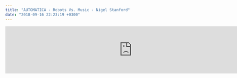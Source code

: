 ```yaml
---
title: "AUTOMATICA - Robots Vs. Music - Nigel Stanford"
date: "2018-09-16 22:23:19 +0300"
---
```


<iframe allow="autoplay; encrypted-media" allowfullscreen="" frameborder="0" height="" loading="lazy" src="https://www.youtube.com/embed/bAdqazixuRY?feature=oembed" width="800"></iframe>
